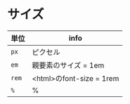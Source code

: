 # サイズ
|単位     |info                      |
|---------|--------------------------|
|```px``` |ピクセル                   |
|```em``` |親要素のサイズ = 1em       |
|```rem```|\<html>のfont-size = 1rem |
|```%```  |%                         |
